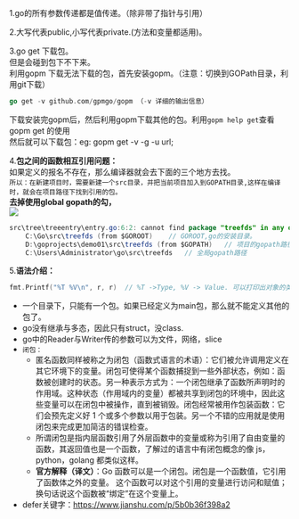 1.go的所有参数传递都是值传递。（除非带了指针与引用）

2.大写代表public,小写代表private.(方法和变量都适用)。

3.go get 下载包。  
但是会碰到包下不下来。  
利用gopm 下载无法下载的包，首先安装gopm。（注意：切换到GOPath目录，利用git下载）  
```go
go get -v github.com/gpmgo/gopm （-v 详细的输出信息）
```
下载安装完gopm后，然后利用gopm下载其他的包。利用```gopm help get```查看gopm get 的使用  
然后就可以下载包：eg: gopm get -v -g -u url;

4.**包之间的函数相互引用问题：**  
如果定义的报名不存在，那么编译器就会去下面的三个地方去找。  
```所以：在新建项目时，需要新建一个src目录，并把当前项目加入到GOPATH目录,这样在编译时，就会在项目路径下找到引用的包。```  
**去掉使用global gopath的勾，**  
<img src="../imgs/goland.png"/>
```java
src\tree\treeentry\entry.go:6:2: cannot find package "treefds" in any of:
	C:\Go\src\treefds (from $GOROOT)    // GOROOT,go的安装目录。
	D:\goprojects\demo01\src\treefds (from $GOPATH)   // 项目的gopath路径
	C:\Users\Administrator\go\src\treefds   // 全局gopath路径
```

5.**语法介绍：**
```go
fmt.Printf("%T %V\n", r, r)  // %T ->Type, %V -> Value. 可以打印出对象的类型与值。
```
- 一个目录下，只能有一个包。如果已经定义为main包，那么就不能定义其他的包了。
- go没有继承与多态，因此只有struct，没class.
- go中的Reader与Writer传的参数可以为文件，网络，slice
- ```闭包：```
	- 匿名函数同样被称之为闭包（函数式语言的术语）：它们被允许调用定义在其它环境下的变量。闭包可使得某个函数捕捉到一些外部状态，例如：函数被创建时的状态。另一种表示方式为：一个闭包继承了函数所声明时的作用域。这种状态（作用域内的变量）都被共享到闭包的环境中，因此这些变量可以在闭包中被操作，直到被销毁。闭包经常被用作包装函数：它们会预先定义好 1 个或多个参数以用于包装。另一个不错的应用就是使用闭包来完成更加简洁的错误检查。
	- 所谓闭包是指内层函数引用了外层函数中的变量或称为引用了自由变量的函数，其返回值也是一个函数，了解过的语言中有闭包概念的像 js，python，golang 都类似这样。
	- **官方解释（译文）**：Go 函数可以是一个闭包。闭包是一个函数值，它引用了函数体之外的变量。 这个函数可以对这个引用的变量进行访问和赋值；换句话说这个函数被“绑定”在这个变量上。
- defer关键字：https://www.jianshu.com/p/5b0b36f398a2